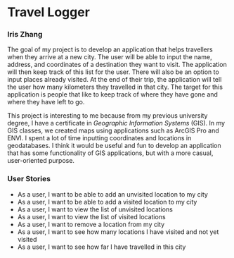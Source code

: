 # **Travel Logger**
### Iris Zhang

The goal of my project is to develop an application that helps travellers when they arrive at a new city. The user
will be able to input the name, address, and coordinates of a destination they want to visit. The application will 
then keep track of this list for the user. There will also be an option to input places already visited. At the end
of their trip, the application will tell the user how many kilometers they travelled in that city. The target for this
application is people that like to keep track of where they have gone and where they have left to go.

This project is interesting to me because from my previous university degree, I have a certificate in *Geographic 
Information Systems* (GIS). In my GIS classes, we created maps using applications such as ArcGIS Pro and ENVI. I spent a lot
of time inputting coordinates and locations in geodatabases. I think it would be useful and fun to develop an
application that has some functionality of GIS applications, but with a more casual, user-oriented purpose.

### User Stories

- As a user, I want to be able to add an unvisited location to my city
- As a user, I want to be able to add a visited location to my city
- As a user, I want to view the list of unvisited locations
- As a user, I want to view the list of visited locations
- As a user, I want to remove a location from my city
- As a user, I want to see how many locations I have visited and not yet visited
- As a user, I want to see how far I have travelled in this city
